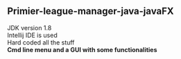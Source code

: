 ## Primier-league-manager-java-javaFX


JDK version 1.8<br/>
Intellij IDE is used <br/>
Hard coded all the stuff <br/>
<b>Cmd line menu and a GUI with some functionalities
